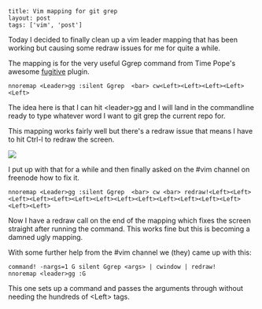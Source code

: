 ```
title: Vim mapping for git grep
layout: post
tags: ['vim', 'post']
```

Today I decided to finally clean up a vim leader mapping that has been working 
but causing some redraw issues for me for quite a while.

The mapping is for the very useful Ggrep command from Time Pope's awesome 
[fugitive](https://github.com/tpope/vim-fugitive) plugin.
```
nnoremap <Leader>gg :silent Ggrep  <bar> cw<Left><Left><Left><Left><Left>
```
The idea here is that I can hit &lt;leader&gt;gg and I will land in the commandline
ready to type whatever word I want to git grep the current repo for.

This mapping works fairly well but there's a redraw issue that means I have to
hit Ctrl-l to redraw the screen.

<a href="/images/redrawissue.gif">
  <img src="/images/redrawissue.gif" class="img-responsive">
</a>


I put up with that for a while and then finally asked on the #vim channel on
freenode how to fix it.
```
nnoremap <Leader>gg :silent Ggrep  <bar> cw <bar> redraw!<Left><Left><Left><Left><Left><Left><Left><Left><Left><Left><Left><Left><Left><Left><Left>
```

Now I have a redraw call on the end of the mapping which fixes the screen 
straight after running the command.
This works fine but this is becoming a damned ugly mapping.

With some further help from the #vim channel we (they) came up with this:
```
command! -nargs=1 G silent Ggrep <args> | cwindow | redraw!
nnoremap <leader>gg :G 
```
This one sets up a command and passes the arguments through without needing the
hundreds of &lt;Left&gt; tags.


